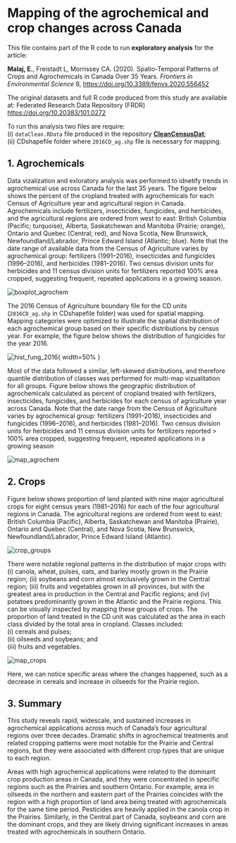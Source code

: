 # Mapping of the agrochemical and crop changes across Canada

This file contains part of the R code to run **exploratory analysis** for the article:

**Malaj, E.**, Freistadt L, Morrissey CA. (2020). Spatio-Temporal Patterns of Crops and Agrochemicals in Canada Over 35 Years. *Frontiers in Environmental Science* 8, https://doi.org/10.3389/fenvs.2020.556452

The original datasets and full R code produced from this study are available at: Federated Research Data Repository (FRDR) https://doi.org/10.20383/101.0272

To run this analysis two files are require:  
(i) `dataClean.RData` file produced in the repository **[CleanCensusDat](https://github.com/eginamalaj/CleanCensusDat)**;  
(ii) CDshapefile folder where `2016CD_ag.shp` file is necessary for mapping. 


## 1. Agrochemicals

Data vizalization and exloratory analysis was performed to idnetify trends in agrochemical use across Canada for the last 35 years. The figure below shows the percent of the cropland treated with agrochemicals for each Census of Agriculture year and agricultural region in Canada. Agrochemicals include fertilizers, insecticides, fungicides, and herbicides, and the agricultural regions are ordered from west to east: British Columbia (Pacific; turquoise), Alberta, Saskatchewan and Manitoba (Prairie; orange), Ontario and Quebec (Central; red), and Nova Scotia, New Brunswick, Newfoundland/Labrador, Prince Edward Island (Atlantic; blue). Note that the date range of available data from the Census of Agriculture varies by agrochemical group: fertilizers (1991–2016), insecticides and fungicides (1996–2016), and herbicides (1981–2016). Two census division units for herbicides and 11 census division units for fertilizers reported 100% area cropped, suggesting frequent, repeated applications in a growing season.

![boxplot_agrochem](https://github.com/eginamalaj/explore_agrochemicals/figure-html/boxplot_agrochem)

The 2016 Census of Agriculture boundary file for the CD units (`2016CD_ag.shp` in CDshapefile folder) was used for spatial mapping. Mapping categories were optimized to illustrate the spatial distribution of each agrochemical group based on their specific distributions by census year. For example, the figure below shows the distribution of fungicides for the year 2016. 

![hist_fung_2016](C:/Users/Egina/Dropbox/_Work/Github/explore_agrochem/hist_fung_2016.png){ width=50% }

Most of the data followed a similar, left-skewed distributions, and therefore quantile distribution of classes was performed for multi-map vizualitation for all groups. Figure below shows the geographic distribution of agrochemicals calculated as percent of cropland treated with fertilizers, insecticides, fungicides, and herbicides for each census of agriculture year across Canada. Note that the date range from the Census of Agriculture varies by agrochemical group: fertilizers (1991–2016), insecticides and fungicides (1996–2016), and herbicides (1981–2016). Two census division units for herbicides and 11 census division units for fertilizers reported > 100% area cropped, suggesting frequent, repeated applications in a growing season

![map_agrochem](C:/Users/Egina/Dropbox/_Work/Github/explore_agrochem/map_agrochem.png)


## 2. Crops

Figure below shows proportion of land planted with nine major agricultural crops for eight census years (1981–2016) for each of the four agricultural regions in Canada. The agricultural regions are ordered from west to east: British Columbia (Pacific), Alberta, Saskatchewan and Manitoba (Prairie), Ontario and Quebec (Central), and Nova Scotia, New Brunswick, Newfoundland/Labrador, Prince Edward Island (Atlantic).

![crop_groups](C:/Users/Egina/Dropbox/_Work/Github/explore_agrochem/crop_groups.png)

There were notable regional patterns in the distribution of major crops with: (i) canola, wheat, pulses, oats, and barley mostly grown in the Prairie region; (ii) soybeans and corn almost exclusively grown in the Central region; (iii) fruits and vegetables grown in all provinces, but with the greatest area in production in the Central and Pacific regions; and (iv) potatoes predominantly grown in the Atlantic and the Prairie regions. This can be visually inspected by mapping these groups of crops. The proportion of land treated in the CD unit was calculated as the area in each class divided by the total area in cropland. Classes included:   
(i) cereals and pulses;  
(ii) oilseeds and soybeans; and   
(iii) fruits and vegetables. 

![map_crops](C:/Users/Egina/Dropbox/_Work/Github/explore_agrochem/map_crops.png)

Here, we can notice specific areas where the changes happened, such as a decrease in cereals and increase in oilseeds for the Prairie region.


## 3. Summary

This study reveals rapid, widescale, and sustained increases in agrochemical applications across much of Canada’s four agricultural regions over three decades. Dramatic shifts in agrochemical treatments and related cropping patterns were most notable for the Prairie and Central regions, but they were associated with different crop types that are unique to each region.

Areas with high agrochemical applications were related to the dominant crop production areas in Canada, and they were concentrated in specific regions such as the Prairies and southern Ontario. For example, area in oilseeds in the northern and eastern part of the Prairies coincides with the region with a high proportion of land area being treated with agrochemicals for the same time period. Pesticides are heavily applied in the canola crop in the Prairies. Similarly, in the Central part of Canada, soybeans and corn are the dominant crops, and they are likely driving significant increases in areas treated with agrochemicals in southern Ontario.


